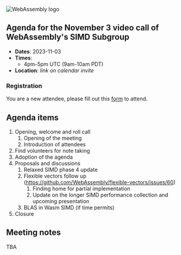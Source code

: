 ![WebAssembly logo](/images/WebAssembly.png)

## Agenda for the November 3 video call of WebAssembly's SIMD Subgroup

- **Dates**: 2023-11-03
- **Times**:
    - 4pm-5pm UTC (9am-10am PDT)
- **Location**: *link on calendar invite*

### Registration

You are a new attendee, please fill out this [form](https://forms.gle/9eB2ZYaziPEcTJabA) to attend.

## Agenda items

1. Opening, welcome and roll call
    1. Opening of the meeting
    1. Introduction of attendees
1. Find volunteers for note taking
1. Adoption of the agenda
1. Proposals and discussions
    1. Relaxed SIMD phase 4 update
    1. Flexible vectors follow up (https://github.com/WebAssembly/flexible-vectors/issues/60)
        1. Finding home for partial implementation
        1. Update on the longer SIMD performance collection and upcoming presentation
    1. BLAS in Wasm SIMD (if time permits)
1. Closure

## Meeting notes

TBA

